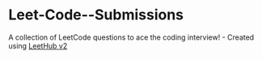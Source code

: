# Leet-Code--Submissions
A collection of LeetCode questions to ace the coding interview! - Created using [LeetHub v2](https://github.com/arunbhardwaj/LeetHub-2.0)
